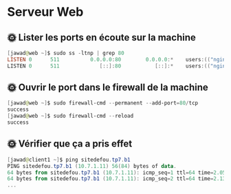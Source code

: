# Serveur Web

## 🌞 Lister les ports en écoute sur la machine

```powershell
[jawad@web ~]$ sudo ss -ltnp | grep 80
LISTEN 0      511          0.0.0.0:80        0.0.0.0:*    users:(("nginx",pid=11344,fd=6),("nginx",pid=11343,fd=6))
LISTEN 0      511             [::]:80           [::]:*    users:(("nginx",pid=11344,fd=7),("nginx",pid=11343,fd=7))
```

## 🌞 Ouvrir le port dans le firewall de la machine

```powershell
[jawad@web ~]$ sudo firewall-cmd --permanent --add-port=80/tcp
success
[jawad@web ~]$ sudo firewall-cmd --reload
success
```

## 🌞 Vérifier que ça a pris effet

```powershell
[jawad@client1 ~]$ ping sitedefou.tp7.b1
PING sitedefou.tp7.b1 (10.7.1.11) 56(84) bytes of data.
64 bytes from sitedefou.tp7.b1 (10.7.1.11): icmp_seq=1 ttl=64 time=2.05 ms
64 bytes from sitedefou.tp7.b1 (10.7.1.11): icmp_seq=2 ttl=64 time=2.13 ms
...
```